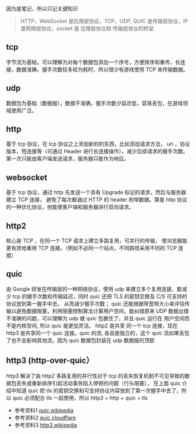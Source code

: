 因为是笔记，所以只记关键知识

> HTTP，WebSocket 是应用层协议，TCP，UDP, QUIC 是传输层协议，IP 是网络层协议，socket 是 应用层协议和 传输层协议的桥梁

## tcp

字节流为基础，可以理解为对每个数据包添加一个序号，方便排序和重传，长连接，数据准确，握手次数较多较为耗时，所以很少有游戏使用 TCP 来传输数据。

## udp

数据包为基础（数据报），数据不准确，握手次数少延迟低，容易丢包，在游戏领域使用广泛。

## http

基于 tcp 协议，在 tcp 协议之上添加新的的东西，比如添加请求方法， uri ，协议版本，短连接等（可通过 Header 进行长连接操作），减少后续请求的握手次数。第一次只能由客户端发送请求，服务器只能作为响应。

## websocket

基于 tcp 协议，通过 http 先发送一个具有 Upgrade 标记的请求，然后与服务器建立 TCP 连接， 避免了每次都通过 HTTP 的 header 附带数据。算是 http 协议的一种优化协议，他能使客户端和服务器进行双向请求。

## http2

核心是 TCP ，在同一个 TCP 请求上建立多路复用，可并行的传输， 使浏览器能更有效地重用 TCP 连接。（例如不必同一个站点，不同路径采用不同的 TCP 连接）

## quic

由 Google 研发在传输层的一种网络协议，使用 udp 来建立多个复用连接，能减少 tcp 的握手次数和传输延迟，同时 quic 还把 TLS 的密钥交换及 C/S 可支持的协议放到第一握手中去， 从而减少握手次数； quic 还能根据带宽带大小来评估传输以避免数据阻塞，利用阻塞控制算法计算用户空间，能纠错原来 UDP 数据出错不准确的问题，可以理解为 udp 被 quic 包裹住了，并且 quic 运行在 用户空间而不是内核空间, 所以 quic 能更加灵活。 http2 是共享 同一个 tcp 连接，现在 http3 是共享同一个 quic 连接。quic 的流, 各自是独立的，这个 quic 流如果丢包了也不会影响其他流，因为 quic 数据包封装在 udp 数据报的顶部

## http3 (http-over-quic）

http3 解决了由 http2 多路复用的并行性对于 tcp 的丢失恢复机制不可见导致的数据包丢失或重新排序引起活动事务陷入停顿的问题（行头阻塞）， 在上面 quic 介绍中知道 quic 把 tls 的密钥交换和可支持协议内容放到了第一次握手中去了，所以 quic 必须配合 tls 一起使用，所以 http3 = http + quic + tls

- 参考资料1 [quic wikipedia](https://en.wikipedia.org/wiki/QUIC)
- 参考资料2 [quic cloudflare](https://blog.cloudflare.com/the-road-to-quic/)
- 参考资料3 [http3 wikipedia](https://en.wikipedia.org/wiki/HTTP/3)
